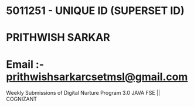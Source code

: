# 5011251  - UNIQUE ID (SUPERSET ID) 
# PRITHWISH SARKAR
# Email :- prithwishsarkarcsetmsl@gmail.com 
Weekly Submissions of Digital Nurture Program 3.0 JAVA FSE || COGNIZANT 

